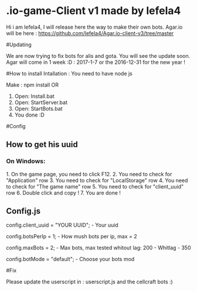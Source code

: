 # .io-game-Client v1 made by lefela4
Hi i am lefela4, I will release here the way to make their own bots.
Agar.io will be here : https://github.com/lefela4/Agar.io-client-v3/tree/master

#Updating

We are now trying to fix bots for alis and gota.
You will see the update soon.
Agar will come in 1 week :D : 2017-1-7 or the 2016-12-31 for the new year !

#How to install
Intallation :
You need to have node js

Make : npm install
OR
1. Open: Install.bat
2. Open: StartServer.bat
3. Open: StartBots.bat
4. You done :D


#Config
<h2> How to get his uuid </h2>
<h3> On Windows: </h3>
1. On the game page, you need to click F12.
2. You need to check for "Application" row
3. You need to check for "LocalStorage" row
4. You need to check for "The game name" row
5. You need to check for "client_uuid" row
6. Double click and copy !
7. You are done !

<h2> Config.js </h2>
<span> config.client_uuid = "YOUR UUID";  - Your uuid<span> <p>
<span> config.botsPerIp = 1;  - How mush bots per ip, max = 2<span> <p>
<span> config.maxBots = 2; - Max bots, max tested whitout lag: 200 - Whitlag - 350 <span> <p>
<span> config.botMode = "default"; - Choose your bots mod  <span> <p>


#Fix

Please update the userscript in : userscript.js and the cellcraft bots :)

